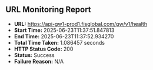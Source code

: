 ## URL Monitoring Report

- **URL:** https://api-gw1-prod1.fisglobal.com/gw/v1/health
- **Start Time:** 2025-06-23T11:37:51.847813
- **End Time:** 2025-06-23T11:37:52.934270
- **Total Time Taken:** 1.086457 seconds
- **HTTP Status Code:** 200
- **Status:** Success
- **Failure Reason:** N/A
